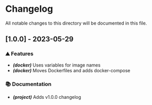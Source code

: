 # Changelog

All notable changes to this directory will be documented in this file.

## [1.0.0] - 2023-05-29

### ⛰️  Features

- ***(docker)*** Uses variables for image names
- ***(docker)*** Moves Dockerfiles and adds docker-compose

### 📚 Documentation

- ***(project)*** Adds v1.0.0 changelog

<!-- generated by git-cliff -->
